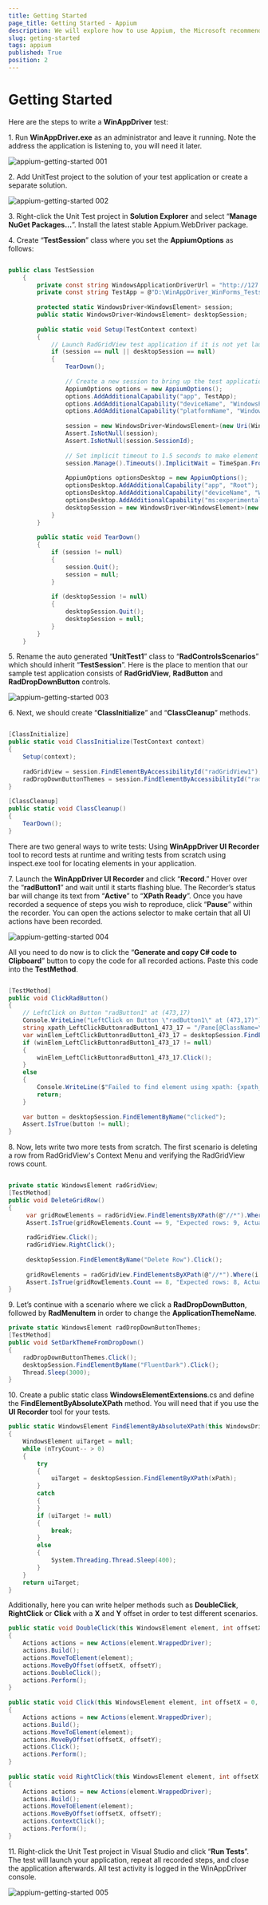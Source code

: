 ```yaml
---
title: Getting Started
page_title: Getting Started - Appium
description: We will explore how to use Appium, the Microsoft recommended open source test automation framework, with Telerik UI for WinForms.  
slug: geting-started
tags: appium
published: True
position: 2 
---
```


# Getting Started 

Here are the steps to write a **WinAppDriver** test:

1\. Run **WinAppDriver.exe** as an administrator and leave it running. Note the address the application is listening to, you will need it later.

![appium-getting-started 001](images/appium-getting-started001.png)

2\. Add UnitTest project to the solution of your test application or create a separate solution.

![appium-getting-started 002](images/appium-getting-started002.png)

3\. Right-click the Unit Test project in **Solution Explorer** and select “**Manage NuGet Packages…**”. Install the latest stable Appium.WebDriver package.

4\. Create “**TestSession**” class where you set the **AppiumOptions** as follows:

````C#

public class TestSession
    {
        private const string WindowsApplicationDriverUrl = "http://127.0.0.1:4723";
        private const string TestApp = @"D:\WinAppDriver_WinForms_Tests\RadControlsTest\RadControlsTest\bin\Debug\RadControlsTest.exe”;
     
        protected static WindowsDriver<WindowsElement> session;
        public static WindowsDriver<WindowsElement> desktopSession;
     
        public static void Setup(TestContext context)
        {
            // Launch RadGridView test application if it is not yet launched
            if (session == null || desktopSession == null)
            {
                TearDown();
     
                // Create a new session to bring up the test application
                AppiumOptions options = new AppiumOptions();
                options.AddAdditionalCapability("app", TestApp);
                options.AddAdditionalCapability("deviceName", "WindowsPC");
                options.AddAdditionalCapability("platformName", "Windows");
     
                session = new WindowsDriver<WindowsElement>(new Uri(WindowsApplicationDriverUrl), options);
                Assert.IsNotNull(session);
                Assert.IsNotNull(session.SessionId);
     
                // Set implicit timeout to 1.5 seconds to make element search to retry every 500 ms for at most three times
                session.Manage().Timeouts().ImplicitWait = TimeSpan.FromSeconds(1.5);
     
                AppiumOptions optionsDesktop = new AppiumOptions();
                optionsDesktop.AddAdditionalCapability("app", "Root");
                optionsDesktop.AddAdditionalCapability("deviceName", "WindowsPC");
                optionsDesktop.AddAdditionalCapability("ms:experimental-webdriver", true);
                desktopSession = new WindowsDriver<WindowsElement>(new Uri(WindowsApplicationDriverUrl), optionsDesktop);
            }
        }
     
        public static void TearDown()
        {
            if (session != null)
            {
                session.Quit();
                session = null;
            }
     
            if (desktopSession != null)
            {
                desktopSession.Quit();
                desktopSession = null;
            }
        }
    }

````

5\. Rename the auto generated “**UnitTest1**” class to “**RadControlsScenarios**” which should inherit “**TestSession**”. Here is the place to mention that our sample test application consists of **RadGridView**, **RadButton** and **RadDropDownButton** controls.

![appium-getting-started 003](images/appium-getting-started003.png)

6\. Next, we should create “**ClassInitialize**” and “**ClassCleanup**” methods.

````C#

[ClassInitialize]
public static void ClassInitialize(TestContext context)
{
    Setup(context);
 
    radGridView = session.FindElementByAccessibilityId("radGridView1");
    radDropDownButtonThemes = session.FindElementByAccessibilityId("radDropDownButton1");
}
 
[ClassCleanup]
public static void ClassCleanup()
{
    TearDown();
}

````

There are two general ways to write tests: Using **WinAppDriver UI Recorder** tool to record tests at runtime and writing tests from scratch using inspect.exe tool for locating elements in your application.

7\. Launch the **WinAppDriver UI Recorder** and click “**Record**.” Hover over the “**radButton1**” and wait until it starts flashing blue. The Recorder’s status bar will change its text from “**Active**” to “**XPath Ready**”. Once you have recorded a sequence of steps you wish to reproduce, click “**Pause**” within the recorder. You can open the actions selector to make certain that all UI actions have been recorded.

![appium-getting-started 004](images/appium-getting-started004.png)

All you need to do now is to click the “**Generate and copy C# code to Clipboard**” button to copy the code for all recorded actions. Paste this code into the **TestMethod**.

````C#

[TestMethod]
public void ClickRadButton()
{
    // LeftClick on Button "radButton1" at (473,17)
    Console.WriteLine("LeftClick on Button \"radButton1\" at (473,17)");
    string xpath_LeftClickButtonradButton1_473_17 = "/Pane[@ClassName=\"#32769\"][@Name=\"Desktop 1\"]/Window[@Name=\"RadForm1\"][starts-with(@AutomationId,\"RadForm\")]/Table[@Name=\"Telerik.WinControls.UI.RadGridView ; 10;12\"][starts-with(@AutomationId,\"radGridView\")]/Button[@Name=\"radButton1\"][starts-with(@AutomationId,\"radButton\")]";
    var winElem_LeftClickButtonradButton1_473_17 = desktopSession.FindElementByAbsoluteXPath(xpath_LeftClickButtonradButton1_473_17);
    if (winElem_LeftClickButtonradButton1_473_17 != null)
    {
        winElem_LeftClickButtonradButton1_473_17.Click();
    }
    else
    {
        Console.WriteLine($"Failed to find element using xpath: {xpath_LeftClickButtonradButton1_473_17}");
        return;
    }
 
    var button = desktopSession.FindElementByName("clicked");
    Assert.IsTrue(button != null);
}

````

8\. Now, lets write two more tests from scratch. The first scenario is deleting a row from RadGridView's Context Menu and verifying the RadGridView rows count.

````C#

private static WindowsElement radGridView;
[TestMethod]
public void DeleteGridRow()
{
     var gridRowElements = radGridView.FindElementsByXPath(@"//*").Where(i => i.TagName == "ControlType.Custom").ToList();
     Assert.IsTrue(gridRowElements.Count == 9, "Expected rows: 9, Actual rows: " + gridRowElements.Count);
 
     radGridView.Click();
     radGridView.RightClick();
 
     desktopSession.FindElementByName("Delete Row").Click();
 
     gridRowElements = radGridView.FindElementsByXPath(@"//*").Where(i => i.TagName == "ControlType.Custom").ToList();
     Assert.IsTrue(gridRowElements.Count == 8, "Expected rows: 8, Actual rows: " + gridRowElements.Count);
}

````

9\. Let’s continue with a scenario where we click a **RadDropDownButton**, followed by **RadMenuItem** in order to change the **ApplicationThemeName**.

````C#
private static WindowsElement radDropDownButtonThemes;
[TestMethod]
public void SetDarkThemeFromDropDown()
{
    radDropDownButtonThemes.Click();
    desktopSession.FindElementByName("FluentDark").Click();
    Thread.Sleep(3000);
}

````

10\. Create a public static class **WindowsElementExtensions**.cs and define the **FindElementByAbsoluteXPath** method. You will need that if you use the **UI Recorder** tool for your tests.

````C#
public static WindowsElement FindElementByAbsoluteXPath(this WindowsDriver<WindowsElement> desktopSession, string xPath, int nTryCount = 3)
{
    WindowsElement uiTarget = null;
    while (nTryCount-- > 0)
    {
        try
        {
            uiTarget = desktopSession.FindElementByXPath(xPath);
        }
        catch
        {
        }
        if (uiTarget != null)
        {
            break;
        }
        else
        {
            System.Threading.Thread.Sleep(400);
        }
    }
    return uiTarget;
}
````

Additionally, here you can write helper methods such as **DoubleClick**, **RightClick** or **Click** with a **X** and **Y** offset in order to test different scenarios.

````C#
public static void DoubleClick(this WindowsElement element, int offsetX = 0, int offsetY = 0
{
    Actions actions = new Actions(element.WrappedDriver);
    actions.Build();
    actions.MoveToElement(element);
    actions.MoveByOffset(offsetX, offsetY);
    actions.DoubleClick();
    actions.Perform();
}
 
public static void Click(this WindowsElement element, int offsetX = 0, int offsetY = 0)
{
    Actions actions = new Actions(element.WrappedDriver);
    actions.Build();
    actions.MoveToElement(element);
    actions.MoveByOffset(offsetX, offsetY);
    actions.Click();
    actions.Perform();
}
 
public static void RightClick(this WindowsElement element, int offsetX = 0, int offsetY = 0)
{
    Actions actions = new Actions(element.WrappedDriver);
    actions.Build();
    actions.MoveToElement(element);
    actions.MoveByOffset(offsetX, offsetY);
    actions.ContextClick();
    actions.Perform();
}

````

11\. Right-click the Unit Test project in Visual Studio and click “**Run Tests**”. The test will launch your application, repeat all recorded steps, and close the application afterwards. All test activity is logged in the WinAppDriver console.

![appium-getting-started 005](images/appium-getting-started005.gif)
